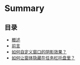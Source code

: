 # Summary

## 目录

* [概述](README.md)
* [前言](./doc/前言.md)
* [如何自定义窗口的阴影效果？](./doc/如何自定义窗口的阴影效果？.md)
* [如何让窗体隐藏在任务栏托盘里？](./doc/如何让窗体隐藏在任务栏托盘里？.md)
